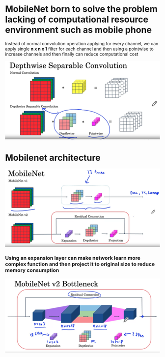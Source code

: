 # MobileNet born to solve the problem lacking of computational resource environment such as mobile phone

Instead of normal convolution operation applying for every channel, we can apply single **n x n x 1** filter for each channel and then using a pointwise to increase channels and then finally can reduce computational cost 

![depthwise-convolution](depthwise-convolution.png)

# Mobilenet architecture

![mobilenet-architecture](mobilenet-architecture.png)

### Using an expansion layer can make network learn more complex function and then project it to original size to reduce memory consumption

![mobilenet-architecture-2](mobilenet-architecture-2.png)